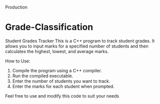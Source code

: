 Production
# Grade-Classification
Student Grades Tracker
This is a C++ program to track student grades. It allows you to input marks for a specified number of students and then calculates the highest, lowest, and average marks.

How to Use:
1. Compile the program using a C++ compiler.
2. Run the compiled executable.
3. Enter the number of students you want to track.
4. Enter the marks for each student when prompted.

Feel free to use and modify this code to suit your needs

